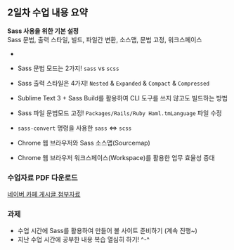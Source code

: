 ## 2일차 수업 내용 요약
__Sass 사용을 위한 기본 설정__<br>
Sass 문법, 출력 스타일, 빌드, 파일간 변환, 소스맵, 문법 고정, 워크스페이스

-

- Sass 문법 모드는 2가지! `sass` vs `scss`
- Sass 출력 스타일은 4가지! `Nested` & `Expanded` & `Compact` & `Compressed`
- Sublime Text 3 + Sass Build를 활용하여 CLI 도구를 쓰지 않고도 빌드하는 방법
- Sass 파일 문법모드 고정! `Packages/Rails/Ruby Haml.tmLanguage` 파일 수정
- `sass-convert` 명령을 사용한 `sass` ⇔ `scss`
- Chrome 웹 브라우저와 Sass 소스맵(Sourcemap)
- Chrome 웹 브라우저 워크스페이스(Workspace)를 활용한 업무 효율성 증대

### 수업자료 PDF 다운로드
[네이버 카페 게시글 첨부자료](http://cafe.naver.com/webstandardproject/3971)

### 과제
- 수업 시간에 Sass를 활용하여 만들어 볼 사이트 준비하기 (계속 진행~)
- 지난 수업 시간에 공부한 내용 복습 열심히 하기! ^-^
